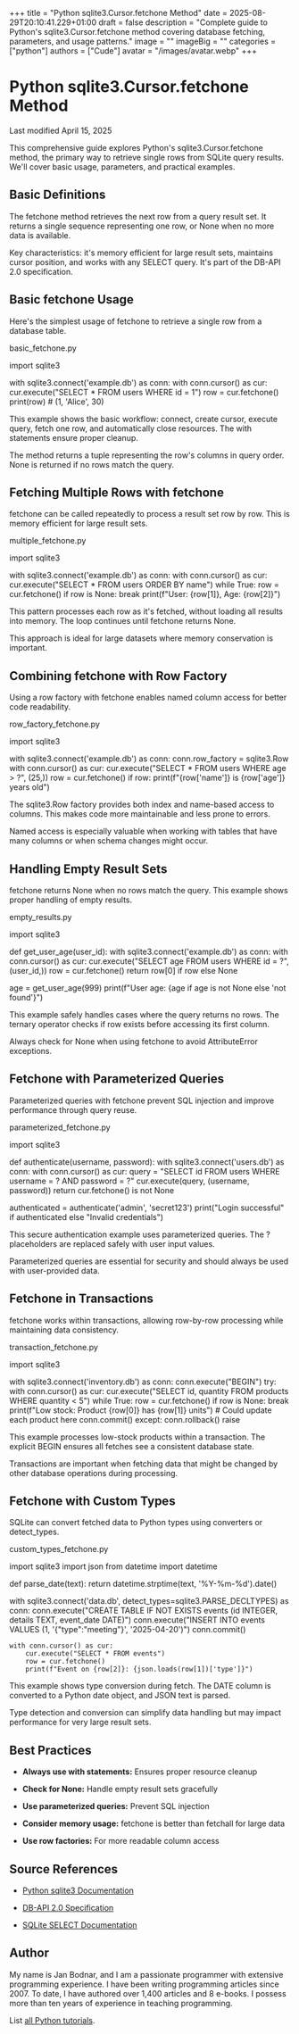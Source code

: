+++
title = "Python sqlite3.Cursor.fetchone Method"
date = 2025-08-29T20:10:41.229+01:00
draft = false
description = "Complete guide to Python's sqlite3.Cursor.fetchone method covering database fetching, parameters, and usage patterns."
image = ""
imageBig = ""
categories = ["python"]
authors = ["Cude"]
avatar = "/images/avatar.webp"
+++

# Python sqlite3.Cursor.fetchone Method

Last modified April 15, 2025

This comprehensive guide explores Python's sqlite3.Cursor.fetchone method,
the primary way to retrieve single rows from SQLite query results. We'll cover basic
usage, parameters, and practical examples.

## Basic Definitions

The fetchone method retrieves the next row from a query result set. It
returns a single sequence representing one row, or None when no more data is available.

Key characteristics: it's memory efficient for large result sets, maintains cursor
position, and works with any SELECT query. It's part of the DB-API 2.0 specification.

## Basic fetchone Usage

Here's the simplest usage of fetchone to retrieve a single row from
a database table.

basic_fetchone.py
  

import sqlite3

with sqlite3.connect('example.db') as conn:
    with conn.cursor() as cur:
        cur.execute("SELECT * FROM users WHERE id = 1")
        row = cur.fetchone()
        print(row)  # (1, 'Alice', 30)

This example shows the basic workflow: connect, create cursor, execute query,
fetch one row, and automatically close resources. The with statements ensure
proper cleanup.

The method returns a tuple representing the row's columns in query order. None
is returned if no rows match the query.

## Fetching Multiple Rows with fetchone

fetchone can be called repeatedly to process a result set row by row.
This is memory efficient for large result sets.

multiple_fetchone.py
  

import sqlite3

with sqlite3.connect('example.db') as conn:
    with conn.cursor() as cur:
        cur.execute("SELECT * FROM users ORDER BY name")
        while True:
            row = cur.fetchone()
            if row is None:
                break
            print(f"User: {row[1]}, Age: {row[2]}")

This pattern processes each row as it's fetched, without loading all results into
memory. The loop continues until fetchone returns None.

This approach is ideal for large datasets where memory conservation is important.

## Combining fetchone with Row Factory

Using a row factory with fetchone enables named column access for
better code readability.

row_factory_fetchone.py
  

import sqlite3

with sqlite3.connect('example.db') as conn:
    conn.row_factory = sqlite3.Row
    with conn.cursor() as cur:
        cur.execute("SELECT * FROM users WHERE age &gt; ?", (25,))
        row = cur.fetchone()
        if row:
            print(f"{row['name']} is {row['age']} years old")

The sqlite3.Row factory provides both index and name-based access to
columns. This makes code more maintainable and less prone to errors.

Named access is especially valuable when working with tables that have many
columns or when schema changes might occur.

## Handling Empty Result Sets

fetchone returns None when no rows match the query. This example
shows proper handling of empty results.

empty_results.py
  

import sqlite3

def get_user_age(user_id):
    with sqlite3.connect('example.db') as conn:
        with conn.cursor() as cur:
            cur.execute("SELECT age FROM users WHERE id = ?", (user_id,))
            row = cur.fetchone()
            return row[0] if row else None

age = get_user_age(999)
print(f"User age: {age if age is not None else 'not found'}")

This example safely handles cases where the query returns no rows. The ternary
operator checks if row exists before accessing its first column.

Always check for None when using fetchone to avoid AttributeError
exceptions.

## Fetchone with Parameterized Queries

Parameterized queries with fetchone prevent SQL injection and
improve performance through query reuse.

parameterized_fetchone.py
  

import sqlite3

def authenticate(username, password):
    with sqlite3.connect('users.db') as conn:
        with conn.cursor() as cur:
            query = "SELECT id FROM users WHERE username = ? AND password = ?"
            cur.execute(query, (username, password))
            return cur.fetchone() is not None

authenticated = authenticate('admin', 'secret123')
print("Login successful" if authenticated else "Invalid credentials")

This secure authentication example uses parameterized queries. The ? placeholders
are replaced safely with user input values.

Parameterized queries are essential for security and should always be used with
user-provided data.

## Fetchone in Transactions

fetchone works within transactions, allowing row-by-row processing
while maintaining data consistency.

transaction_fetchone.py
  

import sqlite3

with sqlite3.connect('inventory.db') as conn:
    conn.execute("BEGIN")
    try:
        with conn.cursor() as cur:
            cur.execute("SELECT id, quantity FROM products WHERE quantity &lt; 5")
            while True:
                row = cur.fetchone()
                if row is None:
                    break
                print(f"Low stock: Product {row[0]} has {row[1]} units")
                # Could update each product here
        conn.commit()
    except:
        conn.rollback()
        raise

This example processes low-stock products within a transaction. The explicit
BEGIN ensures all fetches see a consistent database state.

Transactions are important when fetching data that might be changed by other
database operations during processing.

## Fetchone with Custom Types

SQLite can convert fetched data to Python types using converters or detect_types.

custom_types_fetchone.py
  

import sqlite3
import json
from datetime import datetime

def parse_date(text):
    return datetime.strptime(text, '%Y-%m-%d').date()

with sqlite3.connect('data.db', detect_types=sqlite3.PARSE_DECLTYPES) as conn:
    conn.execute("CREATE TABLE IF NOT EXISTS events (id INTEGER, details TEXT, event_date DATE)")
    conn.execute("INSERT INTO events VALUES (1, '{\"type\":\"meeting\"}', '2025-04-20')")
    conn.commit()
    
    with conn.cursor() as cur:
        cur.execute("SELECT * FROM events")
        row = cur.fetchone()
        print(f"Event on {row[2]}: {json.loads(row[1])['type']}")

This example shows type conversion during fetch. The DATE column is converted to
a Python date object, and JSON text is parsed.

Type detection and conversion can simplify data handling but may impact
performance for very large result sets.

## Best Practices

- **Always use with statements:** Ensures proper resource cleanup

- **Check for None:** Handle empty result sets gracefully

- **Use parameterized queries:** Prevent SQL injection

- **Consider memory usage:** fetchone is better than fetchall for large data

- **Use row factories:** For more readable column access

## Source References

- [Python sqlite3 Documentation](https://docs.python.org/3/library/sqlite3.html)

- [DB-API 2.0 Specification](https://www.python.org/dev/peps/pep-0249/)

- [SQLite SELECT Documentation](https://www.sqlite.org/lang_select.html)

## Author

My name is Jan Bodnar, and I am a passionate programmer with extensive
programming experience. I have been writing programming articles since 2007.
To date, I have authored over 1,400 articles and 8 e-books. I possess more
than ten years of experience in teaching programming.

List [all Python tutorials](/python/).